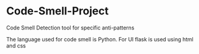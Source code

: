 # Code-Smell-Project

Code Smell Detection tool for specific anti-patterns

The language used for code smell is Python. For UI flask is used using html and css

